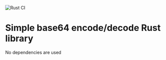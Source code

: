 ![Rust CI](https://github.com/zveroboy/base64-rs/actions/workflows/ci.yml/badge.svg)


# Simple base64 encode/decode Rust library

No dependencies are used